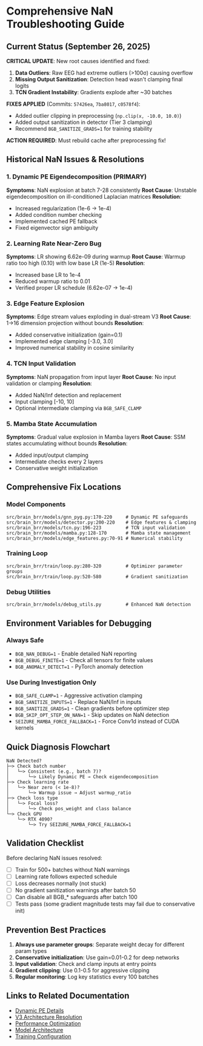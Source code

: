 # Comprehensive NaN Troubleshooting Guide

## Current Status (September 26, 2025)
**CRITICAL UPDATE**: New root causes identified and fixed:
1. **Data Outliers**: Raw EEG had extreme outliers (>100σ) causing overflow
2. **Missing Output Sanitization**: Detection head wasn't clamping final logits
3. **TCN Gradient Instability**: Gradients explode after ~30 batches

**FIXES APPLIED** (Commits: `57426ea`, `7ba8017`, `c0578f4`):
- Added outlier clipping in preprocessing (`np.clip(x, -10.0, 10.0)`)
- Added output sanitization in detector (Tier 3 clamping)
- Recommend `BGB_SANITIZE_GRADS=1` for training stability

**ACTION REQUIRED**: Must rebuild cache after preprocessing fix!

## Historical NaN Issues & Resolutions

### 1. Dynamic PE Eigendecomposition (PRIMARY)
**Symptoms**: NaN explosion at batch 7-28 consistently
**Root Cause**: Unstable eigendecomposition on ill-conditioned Laplacian matrices
**Resolution**:
- Increased regularization (1e-6 → 1e-4)
- Added condition number checking
- Implemented cached PE fallback
- Fixed eigenvector sign ambiguity

### 2. Learning Rate Near-Zero Bug
**Symptoms**: LR showing 6.62e-09 during warmup
**Root Cause**: Warmup ratio too high (0.10) with low base LR (1e-5)
**Resolution**:
- Increased base LR to 1e-4
- Reduced warmup ratio to 0.01
- Verified proper LR schedule (6.62e-07 → 1e-4)

### 3. Edge Feature Explosion
**Symptoms**: Edge stream values exploding in dual-stream V3
**Root Cause**: 1→16 dimension projection without bounds
**Resolution**:
- Added conservative initialization (gain=0.1)
- Implemented edge clamping [-3.0, 3.0]
- Improved numerical stability in cosine similarity

### 4. TCN Input Validation
**Symptoms**: NaN propagation from input layer
**Root Cause**: No input validation or clamping
**Resolution**:
- Added NaN/Inf detection and replacement
- Input clamping [-10, 10]
- Optional intermediate clamping via `BGB_SAFE_CLAMP`

### 5. Mamba State Accumulation
**Symptoms**: Gradual value explosion in Mamba layers
**Root Cause**: SSM states accumulating without bounds
**Resolution**:
- Added input/output clamping
- Intermediate checks every 2 layers
- Conservative weight initialization

## Comprehensive Fix Locations

### Model Components
```
src/brain_brr/models/gnn_pyg.py:170-220     # Dynamic PE safeguards
src/brain_brr/models/detector.py:200-220    # Edge features & clamping
src/brain_brr/models/tcn.py:196-223         # TCN input validation
src/brain_brr/models/mamba.py:128-170       # Mamba state management
src/brain_brr/models/edge_features.py:70-91 # Numerical stability
```

### Training Loop
```
src/brain_brr/train/loop.py:280-320         # Optimizer parameter groups
src/brain_brr/train/loop.py:520-580         # Gradient sanitization
```

### Debug Utilities
```
src/brain_brr/models/debug_utils.py         # Enhanced NaN detection
```

## Environment Variables for Debugging

### Always Safe
- `BGB_NAN_DEBUG=1` - Enable detailed NaN reporting
- `BGB_DEBUG_FINITE=1` - Check all tensors for finite values
- `BGB_ANOMALY_DETECT=1` - PyTorch anomaly detection

### Use During Investigation Only
- `BGB_SAFE_CLAMP=1` - Aggressive activation clamping
- `BGB_SANITIZE_INPUTS=1` - Replace NaN/Inf in inputs
- `BGB_SANITIZE_GRADS=1` - Clean gradients before optimizer step
- `BGB_SKIP_OPT_STEP_ON_NAN=1` - Skip updates on NaN detection
- `SEIZURE_MAMBA_FORCE_FALLBACK=1` - Force Conv1d instead of CUDA kernels

## Quick Diagnosis Flowchart

```
NaN Detected?
├─> Check batch number
│   └─> Consistent (e.g., batch 7)?
│       └─> Likely Dynamic PE → Check eigendecomposition
├─> Check learning rate
│   └─> Near zero (< 1e-8)?
│       └─> Warmup issue → Adjust warmup_ratio
├─> Check loss type
│   └─> Focal loss?
│       └─> Check pos_weight and class balance
└─> Check GPU
    └─> RTX 4090?
        └─> Try SEIZURE_MAMBA_FORCE_FALLBACK=1
```

## Validation Checklist

Before declaring NaN issues resolved:

- [ ] Train for 500+ batches without NaN warnings
- [ ] Learning rate follows expected schedule
- [ ] Loss decreases normally (not stuck)
- [ ] No gradient sanitization warnings after batch 50
- [ ] Can disable all BGB_* safeguards after batch 100
- [ ] Tests pass (some gradient magnitude tests may fail due to conservative init)

## Prevention Best Practices

1. **Always use parameter groups**: Separate weight decay for different param types
2. **Conservative initialization**: Use gain=0.01-0.2 for deep networks
3. **Input validation**: Check and clamp inputs at entry points
4. **Gradient clipping**: Use 0.1-0.5 for aggressive clipping
5. **Regular monitoring**: Log key statistics every 100 batches

## Links to Related Documentation

- [Dynamic PE Details](nan-logits-dynamic-pe.md)
- [V3 Architecture Resolution](v3-nan-explosion-resolution.md)
- [Performance Optimization](performance-optimization.md)
- [Model Architecture](../04-model/architecture-v3.md)
- [Training Configuration](../05-training/training.md)
